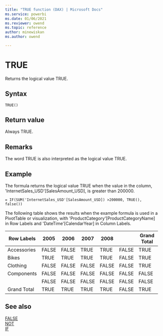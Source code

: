 ```yaml
---
title: "TRUE function (DAX) | Microsoft Docs"
ms.service: powerbi 
ms.date: 01/06/2021
ms.reviewer: owend
ms.topic: reference
author: minewiskan
ms.author: owend

---
```

# TRUE

Returns the logical value TRUE.  
  
## Syntax  
  
```dax
TRUE()  
```
  
## Return value

Always TRUE.  
  
## Remarks

The word TRUE is also interpreted as the logical value TRUE.  
  
## Example

The formula returns the logical value TRUE when the value in the column, 'InternetSales_USD'[SalesAmount_USD], is greater than 200000.  
  
```dax
= IF(SUM('InternetSales_USD'[SalesAmount_USD]) >200000, TRUE(), false())  
```

The following table shows the results when the example formula is used in a PivotTable or visualization, with 'ProductCategory'[ProductCategoryName] in Row Labels and 'DateTime'[CalendarYear] in Column Labels.  
  
|Row Labels|2005|2006|2007|2008||Grand Total|
|---------------|-----------------|----|----|----|----|----|  
|Accessories|FALSE|FALSE|TRUE|TRUE|FALSE|TRUE|  
|Bikes|TRUE|TRUE|TRUE|TRUE|FALSE|TRUE|  
|Clothing|FALSE|FALSE|FALSE|FALSE|FALSE|TRUE|  
|Components|FALSE|FALSE|FALSE|FALSE|FALSE|FALSE|  
||FALSE|FALSE|FALSE|FALSE|FALSE|FALSE|  
|Grand Total|TRUE|TRUE|TRUE|TRUE|FALSE|TRUE|  
  
## See also

[FALSE](false-function-dax.md)  
[NOT](not-function-dax.md)  
[IF](if-function-dax.md)  
